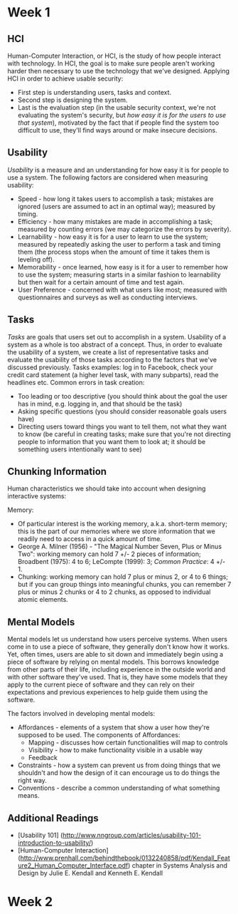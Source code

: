 # Week 1

## HCI
Human-Computer Interaction, or HCI, is the study of how people interact with technology.
In HCI, the goal is to make sure people aren't working harder then necessary to use the technology that we've designed.
Applying HCI in order to achieve usable security:

* First step is understanding users, tasks and context.
* Second step is designing the system.
* Last is the evaluation step (in the usable security context, we're not evaluating the system's security, but *how easy it is for the users to use that system*), motivated by the fact that if people find the system too difficult to use, they'll find ways around or make insecure decisions.

## Usability
*Usability* is a measure and an understanding for how easy it is for people to use a system.
The following factors are considered when measuring usability:

  * Speed - how long it takes users to accomplish a task; mistakes are ignored (users are assumed to act in an optimal way); measured by timing.
  * Efficiency - how many mistakes are made in accomplishing a task; measured by counting errors (we may categorize the errors by severity).
  * Learnability - how easy it is for a user to learn to use the system; measured by repeatedly asking the user to perform a task and timing them (the process stops when the amount of time it takes them is leveling off).
  * Memorability - once learned, how easy is it for a user to remember how to use the system; measuring starts in a similar fashion to learnability but then wait for a certain amount of time and test again.
  * User Preference - concerned with what users like most; measured with questionnaires and surveys as well as conducting interviews.

## Tasks
*Tasks* are goals that users set out to accomplish in a system.
Usability of a system as a whole is too abstract of a concept. Thus, in order to evaluate the usability of a system, we create a list of representative tasks and evaluate the usability of those tasks according to the factors that we've discussed previously.
Tasks examples: log in to Facebook, check your credit card statement (a higher level task, with many subparts), read the headlines etc.
Common errors in task creation:

  * Too leading or too descriptive (you should think about the goal the user has in mind, e.g. logging in, and that should be the task)
  * Asking specific questions (you should consider reasonable goals users have)
  * Directing users toward things you want to tell them, not what they want to know (be careful in creating tasks; make sure that you're not directing people to information that you want them to look at; it should be something users intentionally want to see)

## Chunking Information
Human characteristics we should take into account when designing interactive systems:

Memory:

  * Of particular interest is the working memory, a.k.a. short-term memory; this is the part of our memories where we store information that we readily need to access in a quick amount of time.
  * George A. Milner (1956) - "The Magical Number Seven, Plus or Minus Two": working memory can hold 7 +/- 2 pieces of information; Broadbent (1975): 4 to 6; LeCompte (1999): 3; *Common Practice*: 4 +/- 1.
  * Chunking: working memory can hold 7 plus or minus 2, or 4 to 6 things; but if you can group things into meaningful chunks, you can remember 7 plus or minus 2 chunks or 4 to 2 chunks, as opposed to individual atomic elements.

## Mental Models
Mental models let us understand how users perceive systems.
When users come in to use a piece of software, they generally don't know how it works. Yet, often times, users are able to sit down and immediately begin using a piece of software by relying on mental models. 
This borrows knowledge from other parts of their life, including experience in the outside world and with other software they've used. That is, they have some models that they apply to the current piece of software and they can rely on their expectations and previous experiences to help guide them using the software.

The factors involved in developing mental models:

  * Affordances - elements of a system that show a user how they're supposed to be used. The components of Affordances: 
    * Mapping - discusses how certain functionalities will map to controls
    * Visibility - how to make functionality visible in a usable way
    * Feedback
  * Constraints - how a system can prevent us from doing things that we shouldn't and how the design of it can encourage us to do things the right way.
  * Conventions - describe a common understanding of what something means.

## Additional Readings
* [Usability 101] (http://www.nngroup.com/articles/usability-101-introduction-to-usability/)
* [Human-Computer Interaction] (http://www.prenhall.com/behindthebook/0132240858/pdf/Kendall_Feature2_Human_Computer_Interface.pdf) chapter in Systems Analysis and Design by Julie E. Kendall and Kenneth E. Kendall

# Week 2